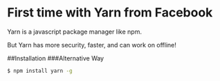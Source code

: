 # First time with Yarn from Facebook
Yarn is a javascript package manager like npm.

But Yarn has more security, faster, and can work on offline!

##Installation
###Alternative Way
```bash
$ npm install yarn -g
```
